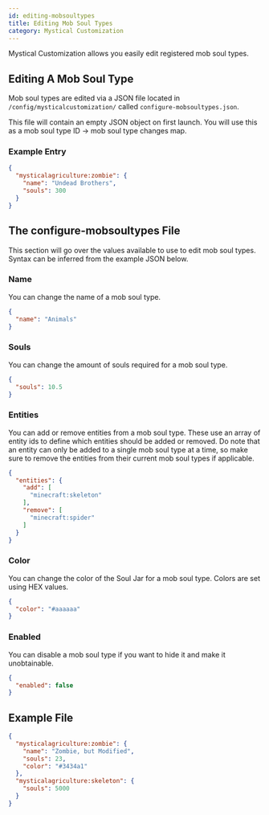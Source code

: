 ```yaml
---
id: editing-mobsoultypes
title: Editing Mob Soul Types
category: Mystical Customization
---
```


Mystical Customization allows you easily edit registered mob soul types.

## Editing A Mob Soul Type

Mob soul types are edited via a JSON file located in `/config/mysticalcustomization/` called `configure-mobsoultypes.json`.

This file will contain an empty JSON object on first launch. You will use this as a mob soul type ID -> mob soul type changes map.

### Example Entry

```json
{
  "mysticalagriculture:zombie": {
    "name": "Undead Brothers",
    "souls": 300
  }
}
```

## The configure-mobsoultypes File

This section will go over the values available to use to edit mob soul types. Syntax can be inferred from the example JSON below.

### Name

You can change the name of a mob soul type.
```json
{
  "name": "Animals"
}
```

### Souls

You can change the amount of souls required for a mob soul type.
```json
{
  "souls": 10.5
}
```

### Entities

You can add or remove entities from a mob soul type. These use an array of entity ids to define which entities should be added or removed. Do note that an entity can only be added to a single mob soul type at a time, so make sure to remove the entities from their current mob soul types if applicable.
```json
{
  "entities": {
    "add": [
      "minecraft:skeleton"
    ],
    "remove": [
      "minecraft:spider"
    ]
  }
}
```

### Color

You can change the color of the Soul Jar for a mob soul type. Colors are set using HEX values.
```json
{
  "color": "#aaaaaa" 
}
```

### Enabled

You can disable a mob soul type if you want to hide it and make it unobtainable.
```json
{
  "enabled": false
}
```

## Example File

```json
{
  "mysticalagriculture:zombie": {
    "name": "Zombie, but Modified",
    "souls": 23,
    "color": "#3434a1"
  },
  "mysticalagriculture:skeleton": {
    "souls": 5000
  }
}
```
